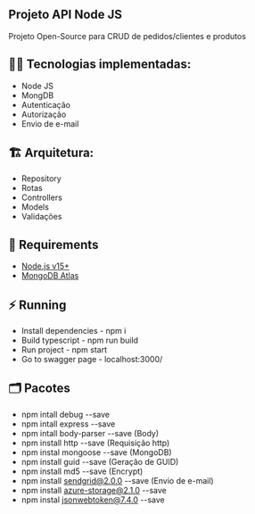 ## Projeto API Node JS

Projeto Open-Source para CRUD de pedidos/clientes e produtos

## :woman_technologist: Tecnologias implementadas:
- Node JS
- MongDB
- Autenticação
- Autorização
- Envio de e-mail

## :building_construction: Arquitetura:
- Repository
- Rotas
- Controllers
- Models
- Validações

## :floppy_disk: Requirements
- [Node.js v15+](https://nodejs.org/en/)
- [MongoDB Atlas](https://docs.atlas.mongodb.com/)

## :zap: Running
- Install dependencies - npm i
- Build typescript - npm run build
- Run project - npm start
- Go to swagger page - localhost:3000/

## :card_index_dividers: Pacotes
- npm intall debug --save
- npm intall express --save
- npm intall body-parser --save (Body)
- npm install http --save (Requisição http)
- npm instal mongoose --save (MongoDB)
- npm install guid --save (Geração de GUID)
- npm install md5 --save (Encrypt)
- npm install sendgrid@2.0.0 --save (Envio de e-mail)
- npm install azure-storage@2.1.0 --save
- npm instal jsonwebtoken@7.4.0 --save

